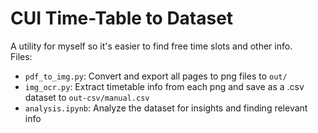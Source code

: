 # CUI Time-Table to Dataset

A utility for myself so it's easier to find free time slots and other info.
<br>Files:

- `pdf_to_img.py`: Convert and export all pages to png files to `out/`
- `img_ocr.py`: Extract timetable info from each png and save as a .csv dataset to `out-csv/manual.csv`
- `analysis.ipynb`: Analyze the dataset for insights and finding relevant info
